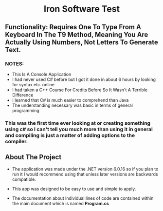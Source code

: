 <h1 style="text-align:center">Iron Software Test</h1>

## Functionality: Requires One To Type From A Keyboard In The T9 Method, Meaning You Are Actually Using Numbers, Not Letters To Generate Text.

### NOTES: 
- This Is A Console Application
- I had never used C# before but I got it done in about 6 hours by looking for syntax etc. online
- I had taken a C++ Course For Credits Before So It Wasn't A Terrible Difference
- I learned that C# is much easier to comprehend than Java
- The understanding necessary was basic in terms of general programming


### This was the first time ever looking at or creating something using c# so I can't tell you much more than using it in general and compiling is just a matter of adding options to the compiler.

## About The Project

* The application was made under the .NET version 6.0.16 so if you plan to run it I would recommend using that unless later versions are backwards compatible.

* This app was designed to be easy to use and simple to apply.

* The documentation about individual lines of code are contained within the main document which is named <b>Program.cs</b>




    


